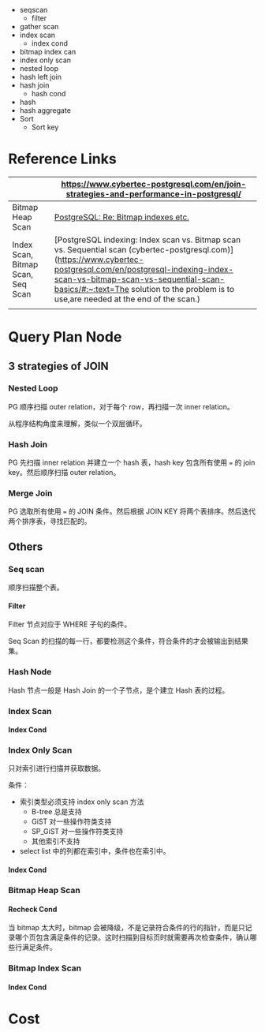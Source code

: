 

* seqscan
    * filter
* gather scan
* index scan
    * index cond
* bitmap index can
* index only scan
* nested loop
* hash left join
* hash join
    * hash cond
* hash
* hash aggregate
* Sort
    * Sort key



# Reference Links

|                                   | https://www.cybertec-postgresql.com/en/join-strategies-and-performance-in-postgresql/ |
| --------------------------------- | ------------------------------------------------------------ |
| Bitmap Heap Scan                  | [PostgreSQL: Re: Bitmap indexes etc.](https://www.postgresql.org/message-id/12553.1135634231@sss.pgh.pa.us) |
| Index Scan, Bitmap Scan, Seq Scan | [PostgreSQL indexing: Index scan vs. Bitmap scan vs. Sequential scan (cybertec-postgresql.com)](https://www.cybertec-postgresql.com/en/postgresql-indexing-index-scan-vs-bitmap-scan-vs-sequential-scan-basics/#:~:text=The solution to the problem is to use,are needed at the end of the scan.) |
|                                   |                                                              |



# Query Plan Node



## 3 strategies of JOIN

### Nested Loop

PG 顺序扫描 outer relation，对于每个 row，再扫描一次 inner relation。

从程序结构角度来理解，类似一个双层循环。



### Hash Join

PG 先扫描 inner relation 并建立一个 hash 表，hash key 包含所有使用 `=` 的 join key。然后顺序扫描 outer relation。



### Merge Join

PG 选取所有使用 `=` 的 JOIN 条件。然后根据 JOIN KEY 将两个表排序。然后迭代两个排序表，寻找匹配的。



## Others

### Seq scan

顺序扫描整个表。

#### Filter

Filter 节点对应于 WHERE 子句的条件。

Seq Scan 的扫描的每一行，都要检测这个条件，符合条件的才会被输出到结果集。



### Hash Node

Hash 节点一般是 Hash Join 的一个子节点，是个建立 Hash 表的过程。



### Index Scan



#### Index Cond



### Index Only Scan

只对索引进行扫描并获取数据。

条件：

* 索引类型必须支持 index only scan 方法
    * B-tree 总是支持
    * GiST 对一些操作符类支持
    * SP_GiST 对一些操作符类支持
    * 其他索引不支持
* select list 中的列都在索引中，条件也在索引中。

#### Index Cond



### Bitmap Heap Scan



#### Recheck Cond

当 bitmap 太大时，bitmap 会被降级，不是记录符合条件的行的指针，而是只记录哪个页包含满足条件的记录。这时扫描到目标页时就需要再次检查条件，确认哪些行满足条件。



### Bitmap Index Scan

#### Index Cond



# Cost

